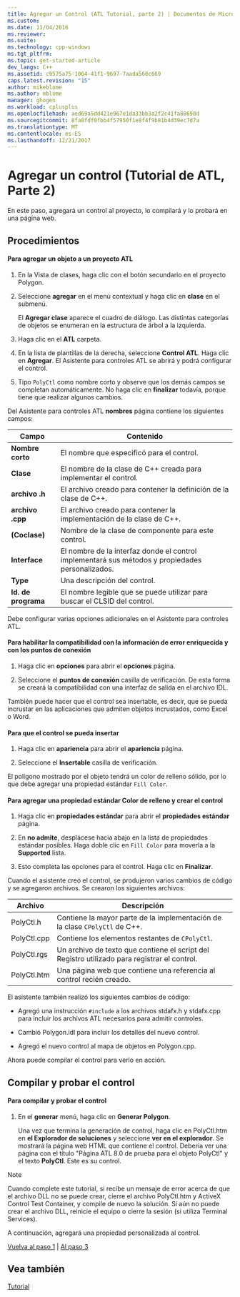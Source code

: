 ```yaml
---
title: Agregar un Control (ATL Tutorial, parte 2) | Documentos de Microsoft
ms.custom: 
ms.date: 11/04/2016
ms.reviewer: 
ms.suite: 
ms.technology: cpp-windows
ms.tgt_pltfrm: 
ms.topic: get-started-article
dev_langs: C++
ms.assetid: c9575a75-1064-41f1-9697-7aada560c669
caps.latest.revision: "15"
author: mikeblome
ms.author: mblome
manager: ghogen
ms.workload: cplusplus
ms.openlocfilehash: aed69a5dd421e967e1da33bb3a2f2c41fa80698d
ms.sourcegitcommit: 8fa8fdf0fbb4f57950f1e8f4f9b81b4d39ec7d7a
ms.translationtype: MT
ms.contentlocale: es-ES
ms.lasthandoff: 12/21/2017
---
```

# <a name="adding-a-control-atl-tutorial-part-2"></a>Agregar un control (Tutorial de ATL, Parte 2)
En este paso, agregará un control al proyecto, lo compilará y lo probará en una página web.  
  
## <a name="procedures"></a>Procedimientos  
  
#### <a name="to-add-an-object-to-an-atl-project"></a>Para agregar un objeto a un proyecto ATL  
  
1.  En la Vista de clases, haga clic con el botón secundario en el proyecto Polygon.  
  
2.  Seleccione **agregar** en el menú contextual y haga clic en **clase** en el submenú.  
  
     El **Agregar clase** aparece el cuadro de diálogo. Las distintas categorías de objetos se enumeran en la estructura de árbol a la izquierda.  
  
3.  Haga clic en el **ATL** carpeta.  
  
4.  En la lista de plantillas de la derecha, seleccione **Control ATL**. Haga clic en **Agregar**. El Asistente para controles ATL se abrirá y podrá configurar el control.  
  
5.  Tipo `PolyCtl` como nombre corto y observe que los demás campos se completan automáticamente. No haga clic en **finalizar** todavía, porque tiene que realizar algunos cambios.  
  
 Del Asistente para controles ATL **nombres** página contiene los siguientes campos:  
  
|Campo|Contenido|  
|-----------|--------------|  
|**Nombre corto**|El nombre que especificó para el control.|  
|**Clase**|El nombre de la clase de C++ creada para implementar el control.|  
|**archivo .h**|El archivo creado para contener la definición de la clase de C++.|  
|**archivo .cpp**|El archivo creado para contener la implementación de la clase de C++.|  
|**(Coclase)**|Nombre de la clase de componente para este control.|  
|**Interface**|El nombre de la interfaz donde el control implementará sus métodos y propiedades personalizados.|  
|**Type**|Una descripción del control.|  
|**Id. de programa**|El nombre legible que se puede utilizar para buscar el CLSID del control.|  
  
 Debe configurar varias opciones adicionales en el Asistente para controles ATL.  
  
#### <a name="to-enable-support-for-rich-error-information-and-connection-points"></a>Para habilitar la compatibilidad con la información de error enriquecida y con los puntos de conexión  
  
1.  Haga clic en **opciones** para abrir el **opciones** página.  
  
2.  Seleccione el **puntos de conexión** casilla de verificación. De esta forma se creará la compatibilidad con una interfaz de salida en el archivo IDL.  
  
 También puede hacer que el control sea insertable, es decir, que se pueda incrustar en las aplicaciones que admiten objetos incrustados, como Excel o Word.  
  
#### <a name="to-make-the-control-insertable"></a>Para que el control se pueda insertar  
  
1.  Haga clic en **apariencia** para abrir el **apariencia** página.  
  
2.  Seleccione el **Insertable** casilla de verificación.  
  
 El polígono mostrado por el objeto tendrá un color de relleno sólido, por lo que debe agregar una propiedad estándar `Fill Color`.  
  
#### <a name="to-add-a-fill-color-stock-property-and-create-the-control"></a>Para agregar una propiedad estándar Color de relleno y crear el control  
  
1.  Haga clic en **propiedades estándar** para abrir el **propiedades estándar** página.  
  
2.  En **no admite**, desplácese hacia abajo en la lista de propiedades estándar posibles. Haga doble clic en `Fill Color` para moverla a la **Supported** lista.  
  
3.  Esto completa las opciones para el control. Haga clic en **Finalizar**.  
  
 Cuando el asistente creó el control, se produjeron varios cambios de código y se agregaron archivos. Se crearon los siguientes archivos:  
  
|Archivo|Descripción|  
|----------|-----------------|  
|PolyCtl.h|Contiene la mayor parte de la implementación de la clase `CPolyCtl` de C++.|  
|PolyCtl.cpp|Contiene los elementos restantes de `CPolyCtl`.|  
|PolyCtl.rgs|Un archivo de texto que contiene el script del Registro utilizado para registrar el control.|  
|PolyCtl.htm|Una página web que contiene una referencia al control recién creado.|  
  
 El asistente también realizó los siguientes cambios de código:  
  
-   Agregó una instrucción `#include` a los archivos stdafx.h y stdafx.cpp para incluir los archivos ATL necesarios para admitir controles.  
  
-   Cambió Polygon.idl para incluir los detalles del nuevo control.  
  
-   Agregó el nuevo control al mapa de objetos en Polygon.cpp.  
  
 Ahora puede compilar el control para verlo en acción.  
  
## <a name="building-and-testing-the-control"></a>Compilar y probar el control  
  
#### <a name="to-build-and-test-the-control"></a>Para compilar y probar el control  
  
1.  En el **generar** menú, haga clic en **Generar Polygon**.  
  
     Una vez que termina la generación de control, haga clic en PolyCtl.htm en **el Explorador de soluciones** y seleccione **ver en el explorador**. Se mostrará la página web HTML que contiene el control. Debería ver una página con el título "Página ATL 8.0 de prueba para el objeto PolyCtl" y el texto **PolyCtl**. Este es su control.  
  
> [!NOTE]
>  Cuando complete este tutorial, si recibe un mensaje de error acerca de que el archivo DLL no se puede crear, cierre el archivo PolyCtl.htm y ActiveX Control Test Container, y compile de nuevo la solución. Si aún no puede crear el archivo DLL, reinicie el equipo o cierre la sesión (si utiliza Terminal Services).  
  
 A continuación, agregará una propiedad personalizada al control.  
  
 [Vuelva al paso 1](../atl/creating-the-project-atl-tutorial-part-1.md) &#124; [Al paso 3](../atl/adding-a-property-to-the-control-atl-tutorial-part-3.md)  
  
## <a name="see-also"></a>Vea también  
 [Tutorial](../atl/active-template-library-atl-tutorial.md)

